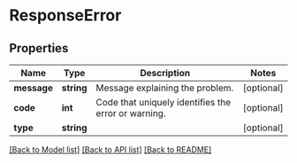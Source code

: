 # ResponseError

## Properties
Name | Type | Description | Notes
------------ | ------------- | ------------- | -------------
**message** | **string** | Message explaining the problem. | [optional] 
**code** | **int** | Code that uniquely identifies the error or warning. | [optional] 
**type** | **string** |  | [optional] 

[[Back to Model list]](../README.md#documentation-for-models) [[Back to API list]](../README.md#documentation-for-api-endpoints) [[Back to README]](../README.md)


